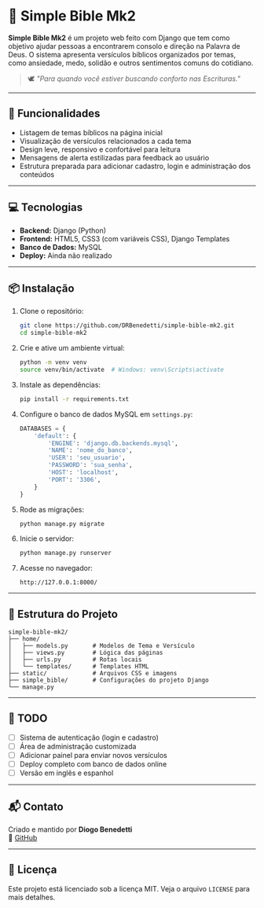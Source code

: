 # 📖 Simple Bible Mk2

**Simple Bible Mk2** é um projeto web feito com Django que tem como objetivo ajudar pessoas a encontrarem consolo e direção na Palavra de Deus. O sistema apresenta versículos bíblicos organizados por temas, como ansiedade, medo, solidão e outros sentimentos comuns do cotidiano.

> 🕊️ *"Para quando você estiver buscando conforto nas Escrituras."*

---

## 🚀 Funcionalidades

- Listagem de temas bíblicos na página inicial
- Visualização de versículos relacionados a cada tema
- Design leve, responsivo e confortável para leitura
- Mensagens de alerta estilizadas para feedback ao usuário
- Estrutura preparada para adicionar cadastro, login e administração dos conteúdos

---

## 💻 Tecnologias

- **Backend:** Django (Python)
- **Frontend:** HTML5, CSS3 (com variáveis CSS), Django Templates
- **Banco de Dados:** MySQL
- **Deploy:** Ainda não realizado

---

## 📦 Instalação

1. Clone o repositório:
   ```bash
   git clone https://github.com/DRBenedetti/simple-bible-mk2.git
   cd simple-bible-mk2
   ```

2. Crie e ative um ambiente virtual:
   ```bash
   python -m venv venv
   source venv/bin/activate  # Windows: venv\Scripts\activate
   ```

3. Instale as dependências:
   ```bash
   pip install -r requirements.txt
   ```

4. Configure o banco de dados MySQL em `settings.py`:
   ```python
   DATABASES = {
       'default': {
           'ENGINE': 'django.db.backends.mysql',
           'NAME': 'nome_do_banco',
           'USER': 'seu_usuario',
           'PASSWORD': 'sua_senha',
           'HOST': 'localhost',
           'PORT': '3306',
       }
   }
   ```

5. Rode as migrações:
   ```bash
   python manage.py migrate
   ```

6. Inicie o servidor:
   ```bash
   python manage.py runserver
   ```

7. Acesse no navegador:
   ```
   http://127.0.0.1:8000/
   ```

---

## 🧩 Estrutura do Projeto

```
simple-bible-mk2/
├── home/
│   ├── models.py       # Modelos de Tema e Versículo
│   ├── views.py        # Lógica das páginas
│   ├── urls.py         # Rotas locais
│   └── templates/      # Templates HTML
├── static/             # Arquivos CSS e imagens
├── simple_bible/       # Configurações do projeto Django
└── manage.py
```

---

## 📌 TODO

- [ ] Sistema de autenticação (login e cadastro)
- [ ] Área de administração customizada
- [ ] Adicionar painel para enviar novos versículos
- [ ] Deploy completo com banco de dados online
- [ ] Versão em inglês e espanhol

---

## 📬 Contato

Criado e mantido por **Diogo Benedetti**  
🔗 [GitHub](https://github.com/DRBenedetti)

---

## 📜 Licença

Este projeto está licenciado sob a licença MIT. Veja o arquivo `LICENSE` para mais detalhes.

